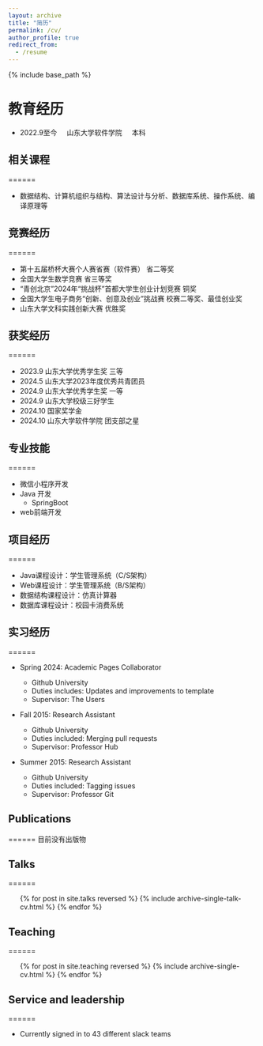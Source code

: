 ```yaml
---
layout: archive
title: "简历"
permalink: /cv/
author_profile: true
redirect_from:
  - /resume
---
```


{% include base_path %}

教育经历
======

* 2022.9至今 &nbsp;&nbsp;&nbsp; 山东大学软件学院 &nbsp;&nbsp;&nbsp; 本科

## 相关课程
======

* 数据结构、计算机组织与结构、算法设计与分析、数据库系统、操作系统、编译原理等

## 竞赛经历
======

* 第十五届桥杯大赛个人赛省赛（软件赛） 省二等奖
* 全国大学生数学竞赛 省三等奖
* “青创北京”2024年“挑战杯”首都大学生创业计划竞赛 铜奖
* 全国大学生电子商务“创新、创意及创业”挑战赛 校赛二等奖、最佳创业奖
* 山东大学文科实践创新大赛 优胜奖

## 获奖经历
======

* 2023.9 山东大学优秀学生奖 三等
* 2024.5 山东大学2023年度优秀共青团员
* 2024.9 山东大学优秀学生奖 一等
* 2024.9 山东大学校级三好学生
* 2024.10 国家奖学金
* 2024.10 山东大学软件学院 团支部之星
  
## 专业技能
======

* 微信小程序开发
* Java 开发
  * SpringBoot
* web前端开发

## 项目经历
======

* Java课程设计：学生管理系统（C/S架构）
* Web课程设计：学生管理系统（B/S架构）
* 数据结构课程设计：仿真计算器
* 数据库课程设计：校园卡消费系统

## 实习经历
======

* Spring 2024: Academic Pages Collaborator
  * Github University
  * Duties includes: Updates and improvements to template
  * Supervisor: The Users

* Fall 2015: Research Assistant
  * Github University
  * Duties included: Merging pull requests
  * Supervisor: Professor Hub

* Summer 2015: Research Assistant
  * Github University
  * Duties included: Tagging issues
  * Supervisor: Professor Git

## Publications
======
目前没有出版物
  <!-- <ul>{% for post in site.publications reversed %}
    {% include archive-single-cv.html %}
  {% endfor %}</ul> -->
  
## Talks
======
  <ul>{% for post in site.talks reversed %}
    {% include archive-single-talk-cv.html  %}
  {% endfor %}</ul>
  
## Teaching
======
  <ul>{% for post in site.teaching reversed %}
    {% include archive-single-cv.html %}
  {% endfor %}</ul>
  
## Service and leadership
======
* Currently signed in to 43 different slack teams
